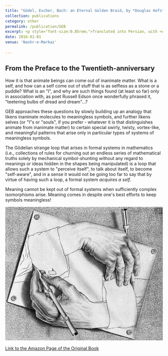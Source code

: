 ```yaml
---
title: "Gödel, Escher, Bach: an Eternal Golden Braid, by *Douglas Hofstadter*"
collection: publications
category: other
permalink: /publication/GEB
excerpt: <p style="font-size:0.85rem;">Translated into Persian, with <em>Morteza Khazanehdari</em>, and  <em>Abdolreza Khazanehdari</em> </p>
date: 2016-01-01
venue: 'Nashr-e-Markaz'

---
```

## From the Preface to the Twentieth-anniversary
How it is that animate beings can come out of inanimate matter. What is a self, and how can a self
come out of stuff that is as selfless as a stone or a puddle? What is an "I", and why are such things found (at least so far) only in association with, as poet Russell Edson once wonderfully phrased it, "teetering bulbs of dread and dream"...?

GEB approaches these questions by slowly building up an analogy that likens inanimate molecules to meaningless symbols, and further likens selves (or "I"s or "souls", if you prefer - whatever it is that distinguishes animate from inanimate matter) to certain special swirly, twisty, vortex-like, and meaningful patterns that arise only in particular types of systems of meaningless symbols.

The Gödelian strange loop that arises in formal systems in mathematics (i.e., collections of rules for churning out an endless series of mathematical truths solely by mechanical symbol-shunting without any regard to meanings or ideas hidden in the shapes being manipulated) is a loop that allows such a system to "perceive itself", to talk about itself, to become "self-aware", and in a sense it would not be going too far to say that by virtue of having such a loop, a formal system *acquires a self*.

Meaning cannot be kept out of formal systems when sufficiently complex isomorphisms arise. Meaning comes in despite one's best efforts to keep symbols meaningless!

<img src='/images/DrawingHands.jpg'>

[Link to the Amazon Page of the Original Book](https://www.amazon.com/G%C3%B6del-Escher-Bach-Eternal-Golden/dp/0465026567)
